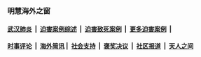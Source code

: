 
### 明慧海外之窗

####  [武汉肺炎](indexes/365.md?t=01261000) &nbsp;|&nbsp;  [迫害案例综述](indexes/328.md?t=01261000) &nbsp;|&nbsp; [迫害致死案例](indexes/277.md?t=01261000)  &nbsp;|&nbsp; [更多迫害案例](indexes/81.md?t=01261000)  &nbsp;|&nbsp; 
####  [时事评论](indexes/251.md?t=01261000) &nbsp;|&nbsp; [海外简讯](indexes/245.md?t=01261000)&nbsp;|&nbsp;  [社会支持](indexes/140.md?t=01261000) &nbsp;|&nbsp; [褒奖决议](indexes/282.md?t=01261000) &nbsp;|&nbsp; [社区报道](indexes/91.md?t=01261000)  &nbsp;|&nbsp; [天人之间](indexes/78.md?t=01261000) 

